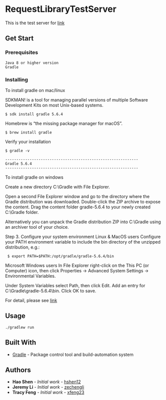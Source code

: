 # RequestLibraryTestServer

This is the test server for [link](https://github.com/hshen12/SeniorProject)

## Get Start

### Prerequisites

```
Java 8 or higher version
Gradle
```

### Installing

To install gradle on mac/linux

SDKMAN! is a tool for managing parallel versions of multiple Software Development Kits on most Unix-based systems.

````
$ sdk install gradle 5.6.4
````

Homebrew is “the missing package manager for macOS”.

````
$ brew install gradle
````

Verify your installation

````
$ gradle -v

------------------------------------------------------------
Gradle 5.6.4
------------------------------------------------------------
````

To install gradle on windows

Create a new directory C:\Gradle with File Explorer.

Open a second File Explorer window and go to the directory where the Gradle distribution was downloaded. Double-click the ZIP archive to expose the content. Drag the content folder gradle-5.6.4 to your newly created C:\Gradle folder.

Alternatively you can unpack the Gradle distribution ZIP into C:\Gradle using an archiver tool of your choice.

Step 3. Configure your system environment
Linux & MacOS users
Configure your PATH environment variable to include the bin directory of the unzipped distribution, e.g.:

````
 $ export PATH=$PATH:/opt/gradle/gradle-5.6.4/bin
````
Microsoft Windows users
In File Explorer right-click on the This PC (or Computer) icon, then click Properties -> Advanced System Settings -> Environmental Variables.

Under System Variables select Path, then click Edit. Add an entry for C:\Gradle\gradle-5.6.4\bin. Click OK to save.

For detail, please see [link](https://gradle.org/install/)

## Usage

````
./gradlew run
````

## Built With

* [Gradle](https://gradle.org/) - Package control tool and build-automation system

## Authors

* **Hao Shen** - *Initial work* - [hshen12](https://github.com/hshen12)
* **Jeremy Li** - *Initial work* - [zechengli](https://github.com/zechnegli)
* **Tracy Feng** - *Initial work* - [xfeng23](https://github.com/xfeng23)
